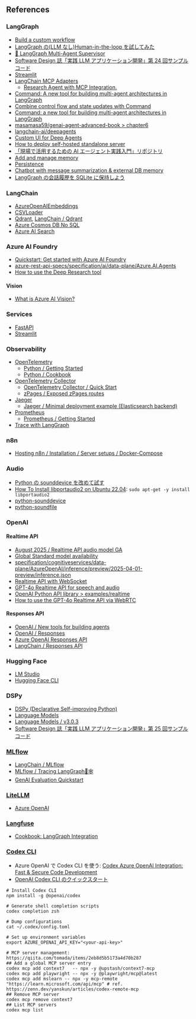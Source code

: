 ## References

### LangGraph

- [Build a custom workflow](https://langchain-ai.github.io/langgraph/concepts/why-langgraph/)
- [LangGraph の(LLM なし)Human-in-the-loop を試してみた](https://qiita.com/te_yama/items/db38201af60dec76384d)
- [🤖 LangGraph Multi-Agent Supervisor](https://github.com/langchain-ai/langgraph-supervisor-py)
- [Software Design 誌「実践 LLM アプリケーション開発」第 24 回サンプルコード](https://github.com/mahm/softwaredesign-llm-application/tree/main/24)
- [Streamlit](https://python.langchain.com/docs/integrations/callbacks/streamlit/)
- [LangChain MCP Adapters](https://github.com/langchain-ai/langchain-mcp-adapters)
  - [Research Agent with MCP Integration.](https://github.com/langchain-ai/deep_research_from_scratch/blob/main/src/deep_research_from_scratch/research_agent_mcp.py)
- [Command: A new tool for building multi-agent architectures in LangGraph](https://blog.langchain.com/command-a-new-tool-for-multi-agent-architectures-in-langgraph/)
- [Combine control flow and state updates with Command](https://langchain-ai.github.io/langgraph/how-tos/graph-api/#combine-control-flow-and-state-updates-with-command)
- [Command: a new tool for building multi-agent architectures in LangGraph](https://www.youtube.com/watch?v=6BJDKf90L9A)
- [masamasa59/genai-agent-advanced-book > chapter6](https://github.com/masamasa59/genai-agent-advanced-book/blob/main/chapter6/arxiv_researcher/agent/paper_search_agent.py)
- [langchain-ai/deepagents](https://github.com/langchain-ai/deepagents)
- [Custom UI for Deep Agents](https://github.com/langchain-ai/deep-agents-ui)
- [How to deploy self-hosted standalone server](https://docs.langchain.com/langgraph-platform/deploy-standalone-server)
- [「現場で活用するための AI エージェント実践入門」リポジトリ](https://github.com/masamasa59/genai-agent-advanced-book)
- [Add and manage memory](https://docs.langchain.com/oss/python/langgraph/add-memory)
- [Persistence](https://langchain-ai.github.io/langgraph/concepts/persistence/)
- [Chatbot with message summarization & external DB memory](https://github.com/langchain-ai/langchain-academy/blob/main/module-2/chatbot-external-memory.ipynb)
- [LangGraph の会話履歴を SQLite に保持しよう](https://www.creationline.com/tech-blog/chatgpt-ai/75797)

### LangChain

- [AzureOpenAIEmbeddings](https://python.langchain.com/docs/integrations/text_embedding/azureopenai/)
- [CSVLoader](https://python.langchain.com/docs/how_to/document_loader_csv/)
- [Qdrant](https://github.com/qdrant/qdrant), [LangChain / Qdrant](https://python.langchain.com/docs/integrations/vectorstores/qdrant/)
- [Azure Cosmos DB No SQL](https://python.langchain.com/docs/integrations/vectorstores/azure_cosmos_db_no_sql/)
- [Azure AI Search](https://python.langchain.com/docs/integrations/vectorstores/azuresearch/)

### Azure AI Foundry

- [Quickstart: Get started with Azure AI Foundry](https://learn.microsoft.com/azure/ai-foundry/quickstarts/get-started-code?tabs=python&pivots=fdp-project)
- [azure-rest-api-specs/specification/ai/data-plane/Azure.AI.Agents](https://github.com/Azure/azure-rest-api-specs/tree/main/specification/ai/data-plane/Azure.AI.Agents)
- [How to use the Deep Research tool](https://learn.microsoft.com/azure/ai-foundry/agents/how-to/tools/deep-research-samples?pivots=python)

#### Vision

- [What is Azure AI Vision?](https://learn.microsoft.com/en-us/azure/ai-services/computer-vision/overview)

### Services

- [FastAPI](https://fastapi.tiangolo.com/)
- [Streamlit](https://python.langchain.com/docs/integrations/callbacks/streamlit/)

### Observability

- [OpenTelemetry](https://opentelemetry.io/)
  - [Python / Getting Started](https://opentelemetry.io/docs/languages/python/getting-started/)
  - [Python / Cookbook](https://opentelemetry.io/docs/languages/python/cookbook/)
- [OpenTelemetry Collector](https://opentelemetry.io//docs/collector/)
  - [OpenTelemetry Collector / Quick Start](https://opentelemetry.io/docs/collector/quick-start/)
  - [zPages / Exposed zPages routes](https://github.com/open-telemetry/opentelemetry-collector/blob/v0.132.0/extension/zpagesextension/README.md#exposed-zpages-routes)
- [Jaeger](https://www.jaegertracing.io/)
  - [Jaeger / Minimal deployment example (Elasticsearch backend)](https://www.jaegertracing.io/docs/1.72/deployment/#minimal-deployment-example-elasticsearch-backend)
- [Prometheus](https://prometheus.io/)
  - [Prometheus / Getting Started](https://prometheus.io/docs/prometheus/latest/getting_started/)
- [Trace with LangGraph](https://docs.langchain.com/langsmith/trace-with-langgraph)

### n8n

- [Hosting n8n / Installation / Server setups / Docker-Compose](https://docs.n8n.io/hosting/installation/server-setups/docker-compose/)

### Audio

- [Python の sounddevice を改めて試す](https://zenn.dev/kun432/scraps/f56760d41fc5aa)
- [How To Install libportaudio2 on Ubuntu 22.04](https://www.installati.one/install-libportaudio2-ubuntu-22-04/): `sudo apt-get -y install libportaudio2`
- [python-sounddevice](https://github.com/spatialaudio/python-sounddevice)
- [python-soundfile](https://github.com/bastibe/python-soundfile)

### OpenAI

#### Realtime API

- [August 2025 / Realtime API audio model GA](https://learn.microsoft.com/en-us/azure/ai-foundry/openai/whats-new#realtime-api-audio-model-ga)
- [Global Standard model availability](https://learn.microsoft.com/en-us/azure/ai-foundry/openai/concepts/models?tabs=global-standard%2Cstandard-chat-completions#global-standard-model-availability)
- [specification/cognitiveservices/data-plane/AzureOpenAI/inference/preview/2025-04-01-preview/inference.json](https://github.com/Azure/azure-rest-api-specs/blob/main/specification/cognitiveservices/data-plane/AzureOpenAI/inference/preview/2025-04-01-preview/inference.json)
- [Realtime API with WebSocket](https://platform.openai.com/docs/guides/realtime-websocket)
- [GPT-4o Realtime API for speech and audio](https://learn.microsoft.com/en-us/azure/ai-foundry/openai/realtime-audio-quickstart?tabs=keyless%2Clinux&pivots=programming-language-python)
- [OpenAI Python API library > examples/realtime](https://github.com/openai/openai-python/tree/main/examples/realtime)
- [How to use the GPT-4o Realtime API via WebRTC](https://learn.microsoft.com/en-us/azure/ai-foundry/openai/how-to/realtime-audio-webrtc)

#### Responses API

- [OpenAI / New tools for building agents](https://openai.com/index/new-tools-for-building-agents/)
- [OpenAI / Responses](https://platform.openai.com/docs/api-reference/responses)
- [Azure OpenAI Responses API](https://learn.microsoft.com/en-us/azure/ai-foundry/openai/how-to/responses?tabs=python-key)
- [LangChain / Responses API](https://python.langchain.com/docs/integrations/chat/openai/#responses-api)

### Hugging Face

- [LM Studio](https://lmstudio.ai/)
- [Hugging Face CLI](https://huggingface.co/docs/huggingface_hub/guides/cli)

### DSPy

- [DSPy (Declarative Self-improving Python)](https://dspy.ai/)
- [Language Models](https://dspy.ai/learn/programming/language_models/)
- [Language Models / v3.0.3](https://github.com/stanfordnlp/dspy/blob/3.0.3/docs/docs/learn/programming/language_models.md)
- [Software Design 誌「実践 LLM アプリケーション開発」第 25 回サンプルコード](https://github.com/mahm/softwaredesign-llm-application/tree/main/25)

### [MLflow](https://mlflow.org/docs/latest/genai/)

- [LangChain / MLflow](https://docs.langchain.com/oss/python/integrations/providers/mlflow_tracking)
- [MLflow / Tracing LangGraph🦜🕸️](https://mlflow.org/docs/latest/genai/tracing/integrations/listing/langgraph/)
- [GenAI Evaluation Quickstart](https://mlflow.org/docs/latest/genai/eval-monitor/quickstart/)

### [LiteLLM](https://docs.litellm.ai/)

- [Azure OpenAI](https://docs.litellm.ai/docs/providers/azure/)

### [Langfuse](https://langfuse.com/)

- [Cookbook: LangGraph Integration](https://langfuse.com/guides/cookbook/integration_langgraph)

### [Codex CLI](https://github.com/openai/codex)

- Azure OpenAI で Codex CLI を使う: [Codex Azure OpenAI Integration: Fast & Secure Code Development](https://devblogs.microsoft.com/all-things-azure/codex-azure-openai-integration-fast-secure-code-development/)
- [OpenAI Codex CLI のクイックスタート](https://note.com/npaka/n/n7b6448020250)

```shell
# Install Codex CLI
npm install -g @openai/codex

# Generate shell completion scripts
codex completion zsh

# Dump configurations
cat ~/.codex/config.toml

# Set up environment variables
export AZURE_OPENAI_API_KEY="<your-api-key>"

# MCP server management: https://qiita.com/tomada/items/2eb8d5b5173a4d70b287
## Add a global MCP server entry
codex mcp add context7   -- npx -y @upstash/context7-mcp
codex mcp add playwright -- npx -y @playwright/mcp@latest
codex mcp add mslearn -- npx -y mcp-remote "https://learn.microsoft.com/api/mcp" # ref. https://zenn.dev/yanskun/articles/codex-remote-mcp
## Remove MCP server
codex mcp remove context7
## List MCP servers
codex mcp list
```
